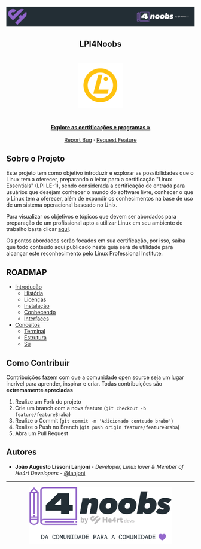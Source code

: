 <!-- Logo 4noobs -->

<p align="center">
  <a href="https://github.com/he4rt/4noobs" target="_blank">
    <img src="./.github/header_4noobs.svg">
  </a>
</p>

<!-- Title -->

<p align="center">
  <h2 align="center">LPI4Noobs</h2>

  <h1 align="center"><img src="content/img/lpi-logo-final.png" alt="Imagem LPI" width="120"></h1>

  <p align="center">
    <br />
    <a href="https://www.lpi.org/pt-br"><strong>Explore as certificações e programas »</strong></a>
    <br />
    <br />
    <a href="https://github.com/lanjoni/lpi4noobs/issues">Report Bug</a>
    ·
    <a href="https://github.com/lanjoni/lpi4noobs/issues">Request Feature</a>
  </p>
</p>
    
 <!-- ABOUT THE PROJECT -->

## Sobre o Projeto
Este projeto tem como objetivo introduzir e explorar as possibilidades que o Linux tem a oferecer, preparando o leitor para a certificação "Linux Essentials" (LPI LE-1), sendo considerada a certificação de entrada para usuários que desejam conhecer o mundo do software livre, conhecer o que o Linux tem a oferecer, além de expandir os conhecimentos na base de uso de um sistema operacional baseado no Unix.

Para visualizar os objetivos e tópicos que devem ser abordados para preparação de um profissional apto a utilizar Linux em seu ambiente de trabalho basta clicar <a href="https://www.lpi.org/our-certifications/exam-010-objectives">aqui</a>. 

Os pontos abordados serão focados em sua certificação, por isso, saiba que todo conteúdo aqui publicado neste guia será de utilidade para alcançar este reconhecimento pelo Linux Professional Institute.

<!-- ROADMAP OF PROJECT -->

## ROADMAP

- [Introdução](https://github.com/lanjoni/lpi4noobs/tree/main/content/intro)
  - [História](https://github.com/lanjoni/lpi4noobs/tree/main/content/intro/historia.md)
  - [Licenças](https://github.com/lanjoni/lpi4noobs/tree/main/content/intro/licencas.md)
  - [Instalação](https://github.com/lanjoni/lpi4noobs/tree/main/content/intro/instalacao.md)
  - [Conhecendo](https://github.com/lanjoni/lpi4noobs/tree/main/content/intro/conhecendo.md)
  - [Interfaces](https://github.com/lanjoni/lpi4noobs/tree/main/content/intro/interfaces.md)
- [Conceitos](https://github.com/lanjoni/lpi4noobs/tree/main/content/conceitos)
  - [Terminal](https://github.com/lanjoni/lpi4noobs/tree/main/content/conceitos/terminal.md)
  - [Estrutura](https://github.com/lanjoni/lpi4noobs/tree/main/content/conceitos/estrutura.md)
  - [Su](https://github.com/lanjoni/lpi4noobs/tree/main/content/conceitos/sudo.md)
  
 
<!-- CONTRIBUTING -->

## Como Contribuir

Contribuições fazem com que a comunidade open source seja um lugar incrível para aprender, inspirar e criar. Todas contribuições
são **extremamente apreciadas**

1. Realize um Fork do projeto
2. Crie um branch com a nova feature (`git checkout -b feature/featureBraba`)
3. Realize o Commit (`git commit -m 'Adicionado conteudo brabo'`)
4. Realize o Push no Branch (`git push origin feature/featureBraba`)
5. Abra um Pull Request

## Autores

- **João Augusto Lissoni Lanjoni** - _Developer, Linux lover & Member of He4rt Developers_ - [@lanjoni](https://twitter.com/gutolanjoni)

---

<p align="center">
  <a href="https://github.com/he4rt/4noobs" target="_blank">
    <img src="./.github/footer_4noobs.svg" width="380">
  </a>
</p>
